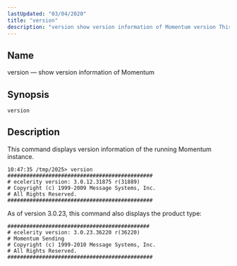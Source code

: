 ```yaml
---
lastUpdated: "03/04/2020"
title: "version"
description: "version show version information of Momentum version This command displays version information of the running Momentum instance As of version 3 0 23 this command also displays the product type..."
---
```


<a name="console_commands.version"></a> 
## Name

version — show version information of Momentum

## Synopsis

`version`

<a name="idp16560208"></a> 
## Description

This command displays version information of the running Momentum instance.

```
10:47:35 /tmp/2025> version
##############################################
# ecelerity version: 3.0.12.31875 r(31889)
# Copyright (c) 1999-2009 Message Systems, Inc.
# All Rights Reserved.
##############################################
```

As of version 3.0.23, this command also displays the product type:

```
#############################################
# ecelerity version: 3.0.23.36220 r(36220)
# Momentum Sending
# Copyright (c) 1999-2010 Message Systems, Inc.
# All Rights Reserved.
##############################################
```